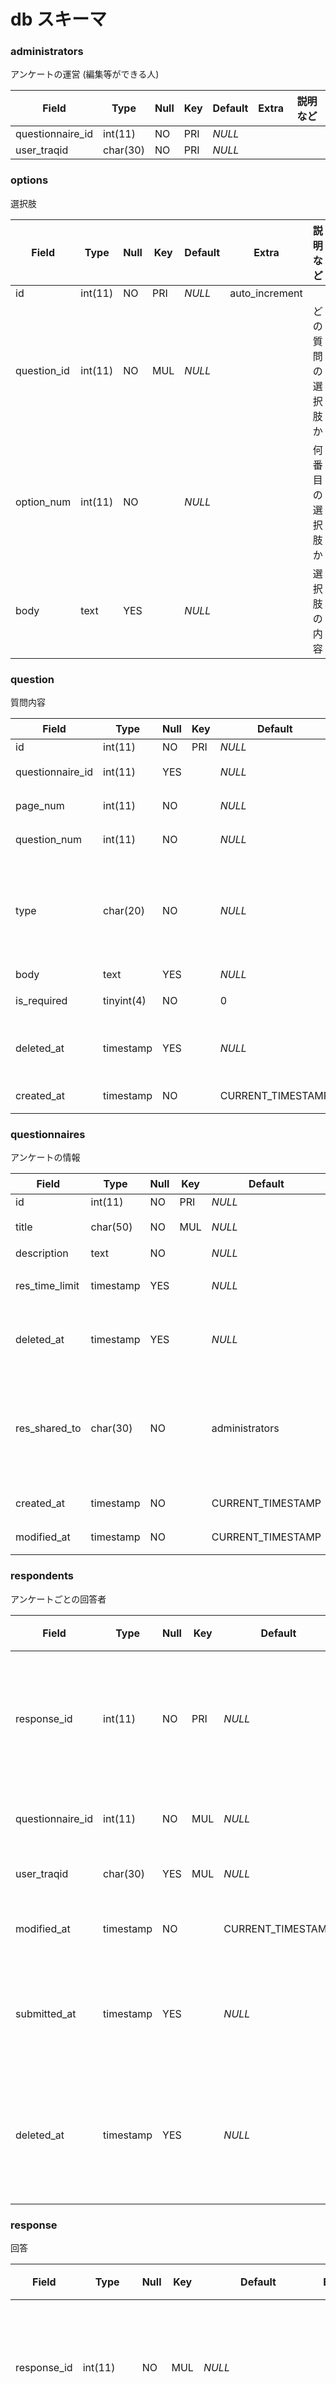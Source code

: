 # db スキーマ

### administrators

アンケートの運営 (編集等ができる人)

| Field            | Type     | Null | Key | Default | Extra | 説明など |
| ---------------- | -------- | ---- | --- | ------- | ----- | -------- |
| questionnaire_id | int(11)  | NO   | PRI | _NULL_  |
| user_traqid      | char(30) | NO   | PRI | _NULL_  |

### options

選択肢

| Field       | Type    | Null | Key | Default | Extra          | 説明など           |
| ----------- | ------- | ---- | --- | ------- | -------------- | ------------------ |
| id          | int(11) | NO   | PRI | _NULL_  | auto_increment |
| question_id | int(11) | NO   | MUL | _NULL_  |                | どの質問の選択肢か |
| option_num  | int(11) | NO   |     | _NULL_  |                | 何番目の選択肢か   |
| body        | text    | YES  |     | _NULL_  |                | 選択肢の内容       |

### question

質問内容

| Field            | Type       | Null | Key | Default           | Extra          | 説明など                                                                                                       |
| ---------------- | ---------- | ---- | --- | ----------------- | -------------- | -------------------------------------------------------------------------------------------------------------- |
| id               | int(11)    | NO   | PRI | _NULL_            | auto_increment |
| questionnaire_id | int(11)    | YES  |     | _NULL_            |                | どのアンケートの質問か                                                                                         |
| page_num         | int(11)    | NO   |     | _NULL_            |                | アンケートの何ページ目の質問か                                                                                 |
| question_num     | int(11)    | NO   |     | _NULL_            |                | アンケートの質問のうち、何問目か                                                                               |
| type             | char(20)   | NO   |     | _NULL_            |                | どのタイプの質問か ("Text", "Number", "MultipleChoice", "Checkbox", "Dropdown", "LinearScale", "Date", "Time") |
| body             | text       | YES  |     | _NULL_            |                | 質問の内容                                                                                                     |
| is_required      | tinyint(4) | NO   |     | 0                 |                | 回答が必須である (1) , ない(0)                                                                                 |
| deleted_at       | timestamp  | YES  |     | _NULL_            |                | 質問が削除された日時 (削除されていない場合は NULL)                                                             |
| created_at       | timestamp  | NO   |     | CURRENT_TIMESTAMP |                | 質問が作成された日時                                                                                           |

### questionnaires

アンケートの情報

| Field          | Type      | Null | Key | Default           | Extra          | 説明など                                                                                                                |
| -------------- | --------- | ---- | --- | ----------------- | -------------- | ----------------------------------------------------------------------------------------------------------------------- |
| id             | int(11)   | NO   | PRI | _NULL_            | auto_increment |
| title          | char(50)  | NO   | MUL | _NULL_            |                | アンケートのタイトル                                                                                                    |
| description    | text      | NO   |     | _NULL_            |                | アンケートの説明                                                                                                        |
| res_time_limit | timestamp | YES  |     | _NULL_            |                | 回答の締切日時 (締切がない場合は NULL)                                                                                  |
| deleted_at     | timestamp | YES  |     | _NULL_            |                | アンケートが削除された日時 (削除されていない場合は NULL)                                                                |
| res_shared_to  | char(30)  | NO   |     | administrators    |                | アンケートの結果を, 運営は見られる ("administrators"), 回答済みの人は見られる ("respondents") 誰でも見られる ("public") |
| created_at     | timestamp | NO   |     | CURRENT_TIMESTAMP |                | アンケートが作成された日時                                                                                              |
| modified_at    | timestamp | NO   |     | CURRENT_TIMESTAMP |                | アンケートが更新された日時                                                                                              |

### respondents

アンケートごとの回答者

| Field            | Type      | Null | Key | Default           | Extra          | 説明など                                            |
| ---------------- | --------- | ---- | --- | ----------------- | -------------- | --------------------------------------------------- |
| response_id      | int(11)   | NO   | PRI | _NULL_            | auto_increment | 一つのアンケートに対する一つの回答ごとに振られる ID |
| questionnaire_id | int(11)   | NO   | MUL | _NULL_            |                | どのアンケートへの回答か                            |
| user_traqid      | char(30)  | YES  | MUL | _NULL_            |                | 回答者の traQID                                     |
| modified_at      | timestamp | NO   |     | CURRENT_TIMESTAMP |                | 回答が変更された日時                                |
| submitted_at     | timestamp | YES  |     | _NULL_            |                | 回答が送信された日時 (未送信の場合は NULL)          |
| deleted_at       | timestamp | YES  |     | _NULL_            |                | 回答が破棄された日時 (破棄されていない場合は NULL)  |

### response

回答

| Field       | Type      | Null | Key | Default           | Extra | 説明など                                            |
| ----------- | --------- | ---- | --- | ----------------- | ----- | --------------------------------------------------- |
| response_id | int(11)   | NO   | MUL | _NULL_            |       | 一つのアンケートに対する一つの回答ごとに振られる ID |
| question_id | int(11)   | NO   | MUL | _NULL_            |       | どの質問への回答か                                  |
| body        | text      | YES  |     | _NULL_            |       | 回答の内容                                          |
| modified_at | timestamp | NO   |     | CURRENT_TIMESTAMP |       | 回答が変更された日時                                |
| deleted_at  | timestamp | YES  |     | _NULL_            |       | 回答が破棄された日時 (破棄されていない場合は NULL)  |

### scale_labels

目盛り (LinearScale) 形式の質問の左右のラベル

| Field             | Type    | Null | Key | Default | Extra | 説明など                       |
| ----------------- | ------- | ---- | --- | ------- | ----- | ------------------------------ |
| question_id       | int(11) | NO   | PRI | _NULL_  |       | どの質問のラベルか             |
| scale_label_left  | text    | YES  |     | _NULL_  |       | 左側のラベル (ない場合は NULL) |
| scale_label_right | text    | YES  |     | _NULL_  |       | 右側のラベル (ない場合は NULL) |
| scale_min         | int(11) | YES  |     | _NULL_  |       | スケールの最小値               |
| scale_max         | int(11) | YES  |     | _NULL_  |       | スケールの最大値               |

### targets

アンケートの対象者

| Field            | Type     | Null | Key | Default | Extra | 説明など |
| ---------------- | -------- | ---- | --- | ------- | ----- | -------- |
| questionnaire_id | int(11)  | NO   | PRI | _NULL_  |
| user_traqid      | char(30) | NO   | PRI | _NULL_  |
